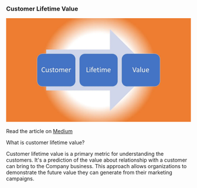 ### Customer Lifetime Value

![](https://github.com/claudio1975/Medium-blog/blob/master/CLV_Prediction_Segmentation/images/CLV.png)

Read the article on [Medium](https://medium.com/@c.giancaterino/insurance-customer-lifetime-value-prediction-segmentation-5ea0781d51e)

What is customer lifetime value?

Customer lifetime value is a primary metric for understanding the customers. 
It's a prediction of the value about relationship with a customer can bring to the Company business. 
This approach allows organizations to demonstrate the future value they can generate from their marketing campaigns.
